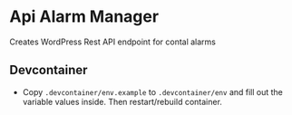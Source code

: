 # Api Alarm Manager
Creates WordPress Rest API endpoint for contal alarms

## Devcontainer
* Copy `.devcontainer/env.example` to `.devcontainer/env` and fill out the variable values inside. Then restart/rebuild container.